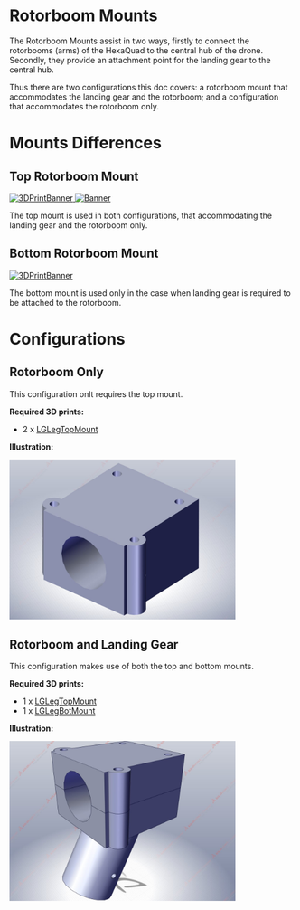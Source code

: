 # Rotorboom Mounts

The Rotorboom Mounts assist in two ways, firstly to connect the rotorbooms (arms) of the HexaQuad to the central hub of the drone. Secondly, they provide an attachment point for the landing gear to the central hub.

Thus there are two configurations this doc covers: a rotorboom mount that accommodates the landing gear and the rotorboom; and a configuration that accommodates the rotorboom only.

# Mounts Differences

## Top Rotorboom Mount
<a href="https://github.com/landrs-toolkit/LANDRs-Science-Drone/blob/main/Design/MechanicalDesign/RotorBoomMounts/NutInsert/LGLegMountTopV3.2NutInsert.STL">
         <img alt="3DPrintBanner" src="https://img.shields.io/badge/3DPrintable-STL%20Here-blueviolet">
 </a>
 <a href="https://www.landrs.org/LANDRs-Science-Drone/GettingStarted/Tutorials/3DPrintInserts.html">
         <img alt="Banner" src="https://img.shields.io/badge/NutInsert-M4-FF00AA">
 </a>

The top mount is used in both configurations, that accommodating the landing gear and the rotorboom only.

## Bottom Rotorboom Mount

<a href="https://github.com/landrs-toolkit/LANDRs-Science-Drone/blob/main/Design/MechanicalDesign/RotorBoomMounts/LGLegMountBotV3.1.STL">
         <img alt="3DPrintBanner" src="https://img.shields.io/badge/3DPrintable-STL%20Here-blueviolet">
 </a>

The bottom mount is used only in the case when landing gear is required to be attached to the rotorboom.

# Configurations

## Rotorboom Only
This configuration onlt requires the top mount.

**Required 3D prints:**

- 2 x [LGLegTopMount](https://github.com/landrs-toolkit/LANDRs-Science-Drone/blob/main/Design/MechanicalDesign/RotorBoomMounts/NutInsert/LGLegMountTopV3.2NutInsert.STL)

**Illustration:**

<img alt="RotorOnly" src="../../../docs/Images/BuildInstructions/RotorBooms/RotorMountOnly.jpg" width=400>

## Rotorboom and Landing Gear

This configuration makes use of both the top and bottom mounts.

**Required 3D prints:**

- 1 x [LGLegTopMount](https://github.com/landrs-toolkit/LANDRs-Science-Drone/blob/main/Design/MechanicalDesign/RotorBoomMounts/NutInsert/LGLegMountTopV3.2NutInsert.STL)
- 1 x [LGLegBotMount](https://github.com/landrs-toolkit/LANDRs-Science-Drone/blob/main/Design/MechanicalDesign/RotorBoomMounts/LGLegMountBotV3.1.STL)

**Illustration:**

<img alt="RotorOnly" src="../../../docs/Images/BuildInstructions/RotorBooms/RotorMountLG.jpg" width=400>